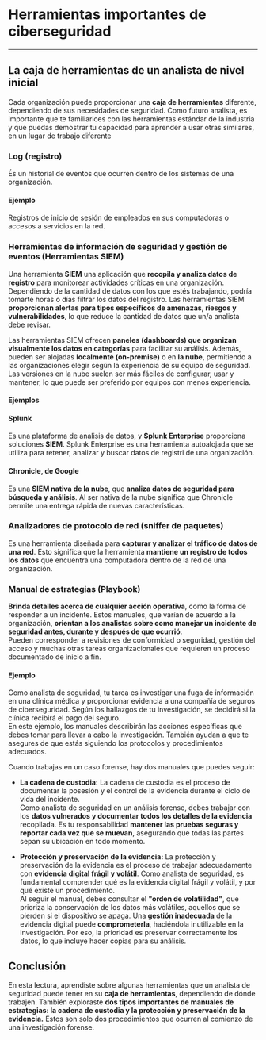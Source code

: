 # Herramientas importantes de ciberseguridad
---

## La caja de herramientas de un analista de nivel inicial
Cada organización puede proporcionar una **caja de herramientas** diferente, dependiendo de sus necesidades de seguridad. Como futuro analista, es importante que te familiarices con las herramientas estándar de la industria y que puedas demostrar tu capacidad para aprender a usar otras similares, en un lugar de trabajo diferente

### Log (registro)
És un historial de eventos que ocurren dentro de los sistemas de una organización.

#### Ejemplo
Registros de inicio de sesión de empleados en sus computadoras o accesos a servicios en la red.

### Herramientas de información de seguridad y gestión de eventos (Herramientas SIEM)
Una herramienta **SIEM** una aplicación que **recopila y analiza datos de registro** para monitorear actividades críticas en una organización.  
Dependiendo de la cantidad de datos con los que estés trabajando, podría tomarte horas o días filtrar los datos del registro. Las herramientas SIEM **proporcionan alertas para tipos específicos de amenazas, riesgos y vulnerabilidades**, lo que reduce la cantidad de datos que un/a analista debe revisar.  

Las herramientas SIEM ofrecen **paneles (dashboards) que organizan visualmente los datos en categorías** para facilitar su análisis. Además, pueden ser alojadas **localmente (on-premise)** o en **la nube**, permitiendo a las organizaciones elegir según la experiencia de su equipo de seguridad. Las versiones en la nube suelen ser más fáciles de configurar, usar y mantener, lo que puede ser preferido por equipos con menos experiencia.

#### Ejemplos

#### Splunk
Es una plataforma de analisis de datos, y **Splunk Enterprise** proporciona soluciones **SIEM**. Splunk Enterprise es una herramienta autoalojada que se utiliza para retener, analizar y buscar datos de registri de una organización.

#### Chronicle, de Google
Es una **SIEM nativa de la nube**, que **analiza datos de seguridad para búsqueda y análisis**. Al ser nativa de la nube significa que Chronicle permite una entrega rápida de nuevas características. 


### Analizadores de protocolo de red (sniffer de paquetes)
Es una herramienta diseñada para **capturar y analizar el tráfico de datos de una red**. Esto significa que la herramienta **mantiene un registro de todos los datos** que encuentra una computadora dentro de la red de una organización.   

### Manual de estrategias (Playbook)
**Brinda detalles acerca de cualquier acción operativa**, como la forma de responder a un incidente. Estos manuales, que varían de acuerdo a la organización, **orientan a los analistas sobre como manejar un incidente de seguridad antes, durante y después de que ocurrió**.  
Pueden corresponder a revisiones de conformidad o seguridad, gestión del acceso y muchas otras tareas organizacionales que requieren un proceso documentado de inicio a fin.

#### Ejemplo
Como analista de seguridad, tu tarea es investigar una fuga de información en una clínica médica y proporcionar evidencia a una compañía de seguros de ciberseguridad. Según los hallazgos de tu investigación, se decidirá si la clínica recibirá el pago del seguro.  
En este ejemplo, los manuales  describirán las acciones específicas que debes tomar para llevar a cabo la investigación. También ayudan a que te asegures de que estás siguiendo los protocolos y procedimientos adecuados.  

Cuando trabajas en un caso forense, hay dos manuales que puedes seguir:

- **La cadena de custodia:** La cadena de custodia es el proceso de documentar la posesión y el control de la evidencia durante el ciclo de vida del incidente.  
Como analista de seguridad en un análisis forense, debes trabajar con los **datos vulnerados y documentar todos los detalles de la evidencia** recopilada. Es tu responsabilidad **mantener las pruebas seguras y reportar cada vez que se muevan**, asegurando que todas las partes sepan su ubicación en todo momento.

- **Protección y preservación de la evidencia:** La protección y preservación de la evidencia es el proceso de trabajar adecuadamente con **evidencia digital frágil y volátil**. Como analista de seguridad, es fundamental comprender qué es la evidencia digital frágil y volátil, y por qué existe un procedimiento.  
Al seguir el manual, debes consultar el **"orden de volatilidad"**, que prioriza la conservación de los datos más volátiles, aquellos que se pierden si el dispositivo se apaga. Una **gestión inadecuada** de la evidencia digital puede **comprometerla**, haciéndola inutilizable en la investigación. Por eso, la prioridad es preservar correctamente los datos, lo que incluye hacer copias para su análisis.

## Conclusión
En esta lectura, aprendiste sobre algunas herramientas que un analista de seguridad puede tener en su **caja de herramientas**, dependiendo de dónde trabajen. También exploraste **dos tipos importantes de manuales de estrategias: la cadena de custodia y la protección y preservación de la evidencia.** Estos son solo dos procedimientos que ocurren al comienzo de una investigación forense.
